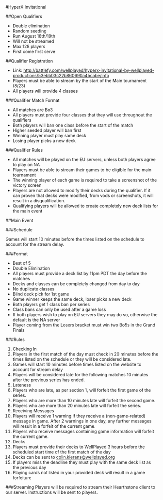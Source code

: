 #HyperX Invitational

##Open Qualifiers
 - Double elimination
 - Random seeding
 - Run August 18th/19th
 - Will not be streamed
 - Max 128 players
 - First come first serve

##Qualifier Registration
 - Link: http://battlefy.com/wellplayed/hyperx-invitational-by-wellplayed-productions/53ebb03c22b860690a45cabe/info
 - Players must be able to stream by the start of the Main tournament (8/23)
 - All players will provide 4 classes

###Qualifier Match Format
 - All matches are Bo3
 - All players must provide four classes that they will use throughout the qualifiers
 - Both players will ban one class before the start of the match
 - Higher seeded player will ban first
 - Winning player must play same deck
 - Losing player picks a new deck

###Qualifier Rules
 - All matches will be played on the EU servers, unless both players agree to play on NA
 - Players must be able to stream their games to be eligible for the main tournament
 - The winning player of each game is required to take a screenshot of the victory screen
 - Players are not allowed to modify their decks during the qualifier. If it can proven that decks were modified, from vods or screenshots, it will result in a disqualification.
 - Qualifying players will be allowed to create completely new deck lists for the main event


##Main Event

###Schedule

Games will start 10 minutes before the times listed on the schedule to account for the stream delay.

###Format
 - Best of 5
 - Double Elimination
 - All players must provide a deck list by 11pm PDT the day before the matches
 - Decks and classes can be completely changed from day to day
 - No duplicate classes
 - Blind deck pick for 1st game
 - Game winner keeps the same deck, loser picks a new deck
 - Both players get 1 class ban per series
 - Class bans can only be used after a game loss
 - If both players wish to play on EU servers they may do so, otherwise the default is the NA server
 - Player coming from the Losers bracket must win two Bo5s in the Grand Finals

###Rules
1. Checking In
  1. Players in the first match of the day must check in 20 minutes before the times listed on the schedule or they will be considered late.
  2. Games will start 10 minutes before times listed on the website to account for stream delay
  3. Players will be considered late for the following matches 10 minutes after the previous series has ended.
2. Lateness
  1. Players who are late, as per section 1, will forfeit the first game of the series.
  2. Players who are more than 10 minutes late will forfeit the second game.
  3. Players who are more than 20 minutes late will forfeit the series.
3. Receiving Messages
  1. Players will receive 1 warning if they receive a (non-game-related) message in game. After 2 warnings in one day, any further messages will result in a forfeit of the current game.
  2. Players who receive messages containing game information will forfeit the current game.
4. Decks
  1. Players must provide their decks to WellPlayed 3 hours before the scheduled start time of the first match of the day
  2. Decks can be sent to colin.kierans@wellplayed.org
  3. If players miss the deadline they must play with the same deck list as the previous day
  4. Playing cards not listed in your provided deck will result in a game forfeiture


###Streaming
Players will be required to stream their Hearthstone client to our server. Instructions will be sent to players.
